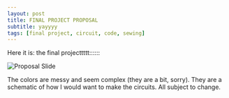 ```yaml
---
layout: post
title: FINAL PROJECT PROPOSAL
subtitle: yayyyy
tags: [final project, circuit, code, sewing]
---
```



Here it is: the final projecttttt::::::


![Proposal Slide](https://21mdr1.github.io/img/final-project-proposal-mdr1.png)

The colors are messy and seem complex (they are a bit, sorry). They are a schematic of how I would want to make the circuits. All subject to change.
